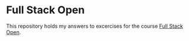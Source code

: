 # Full Stack Open
This repository holds my answers to excercises for the course [Full Stack Open](fullstackopen.com/).

